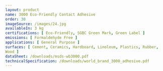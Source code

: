 ```yaml
---
layout: product
name: 3000 Eco-Friendly Contact Adhesive
order: 30 
imageSource: /images/24.jpg
availableIn: 3 kg
certifications: [ Eco-Friendly, SGBC Green Mark, Green Label ]
emissions: [ Formaldehyde Free ]
applications: [ General Purpose ]
surfaces: [ Cement, Ceramics, Hardboard, Linoleum, Plastics, Rubber,
Wood ]
dataSheet: /downloads/msds-wb3000.pdf
technicalSpecification: /downloads/world_brand_3000_adhesive.pdf
---
```

